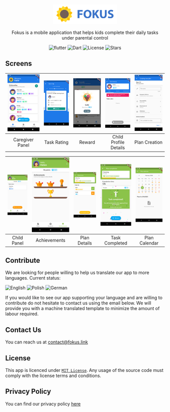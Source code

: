 # <div align="center"><a href="https://fokus.link/"><img src="assets/press/banner.png" width="40%" style="margin: auto; display: block"></a></div>

<div align="center">Fokus is a mobile application that helps kids complete their daily tasks under parental control

![flutter](https://img.shields.io/badge/Flutter-Framework-green?logo=flutter)
![Dart](https://img.shields.io/badge/Dart-Language-blue?logo=dart)
![License](https://img.shields.io/github/license/fokus-team/fokus)
![Stars](https://img.shields.io/github/stars/fokus-team/fokus)
</div>

## Screens

| ![](assets/press/screen1.png) | ![](assets/press/screen2.png) | ![](assets/press/screen3.png) | ![](assets/press/screen4.png) | ![](assets/press/screen5.png) |
| :---------------------------: | :---------------------------: | :---------------------------: | :---------------------------: | :---------------------------: |
|        Caregiver Panel        |          Task Rating          |            Reward             |     Child Profile Details     |        Plan Creation          |

| ![](assets/press/screen7.png) | ![](assets/press/screen8.png) | ![](assets/press/screen6.png) | ![](assets/press/screen9.png) | ![](assets/press/screen10.png) |
| :---------------------------: | :---------------------------: | :---------------------------: | :---------------------------: | :----------------------------: |
|          Child Panel          |          Achievements         |         Plan Details          |         Task Completed        |          Plan Calendar         |

## Contribute
We are looking for people willing to help us translate our app to more languages. Current status:

![English](https://img.shields.io/badge/English-supported-green)
![Polish](https://img.shields.io/badge/Polish-supported-green)
![German](https://img.shields.io/badge/German-in_progress-orange)

If you would like to see our app supporting your language and are willing to contribute do not hesitate to contact us using the email below. We will provide you with a machine translated template to minimize the amount of labour required.

## Contact Us
You can reach us at contact@fokus.link

## License
This app is licenced under [`MIT License`](https://github.com/fokus-team/fokus/blob/master/LICENSE).
Any usage of the source code must comply with the license terms and conditions.

## Privacy Policy
You can find our privacy policy [here](POLICY.md)
